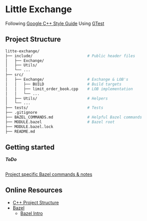 # Little Exchange 
Following [Google C++ Style Guide](https://google.github.io/styleguide/cppguide.html)
Using [GTest](https://google.github.io/googletest/)

## Project Structure 

```sh
litte-exchange/
├── include/                        # Public header files 
│   ├── Exchange/
│   ├── Utils/               
│   └── ...
├── src/
│   ├── Exchange/                   # Exchange & LOB's
│   │   ├── BUILD                   # Build targets
│   │   ├── limit_order_book.cpp    # LOB implementation
│   │   └── ...
│   ├── Utils/                      # Helpers
│   └── ...
├── tests/                          # Tests   
├── .gitignore  
├── BAZEL_COMMANDS.md               # Helpful Bazel commands
├── MODULE.bazel                    # Bazel root         
├── MODULE.bazel.lock            
├── README.md  
```

## Getting started
***ToDo***

## 
[Project specific Bazel commands & notes](/BAZEL_COMMANDS.md)

## Online Resources 
- [C++ Project Structure](https://medium.com/heuristics/c-application-development-part-1-project-structure-454b00f9eddc)
- [Bazel](https://bazel.build/start/cpp)
    - [Bazel Intro](https://medium.com/@d.s.m/understanding-bazel-an-introductory-overview-0c9ddb1b1ce9)